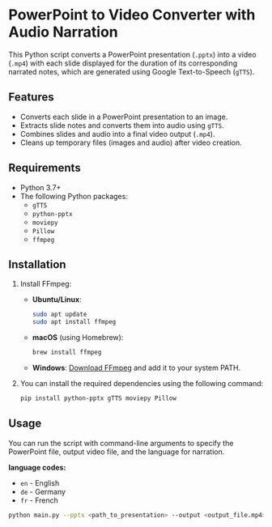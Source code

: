 # PowerPoint to Video Converter with Audio Narration

This Python script converts a PowerPoint presentation (`.pptx`) into a video (`.mp4`) with each slide displayed for the duration of its corresponding narrated notes, which are generated using Google Text-to-Speech (`gTTS`).

## Features

- Converts each slide in a PowerPoint presentation to an image.
- Extracts slide notes and converts them into audio using `gTTS`.
- Combines slides and audio into a final video output (`.mp4`).
- Cleans up temporary files (images and audio) after video creation.

## Requirements

- Python 3.7+
- The following Python packages:
  - `gTTS`
  - `python-pptx`
  - `moviepy`
  - `Pillow`
  - `ffmpeg`

## Installation

1. Install FFmpeg:
   - **Ubuntu/Linux**:
     ```bash
     sudo apt update
     sudo apt install ffmpeg
     ```
   - **macOS** (using Homebrew):
     ```bash
     brew install ffmpeg
     ```
   - **Windows**: [Download FFmpeg](https://ffmpeg.org/download.html) and add it to your system PATH.


2. You can install the required dependencies using the following command:

    ```bash
    pip install python-pptx gTTS moviepy Pillow
    ```

## Usage

You can run the script with command-line arguments to specify the PowerPoint file, output video file, and the language for narration.

**language codes:**
- `en` - English
- `de` - Germany
- `fr` - French 

```bash
python main.py --pptx <path_to_presentation> --output <output_file.mp4> --lang <language_code>
```